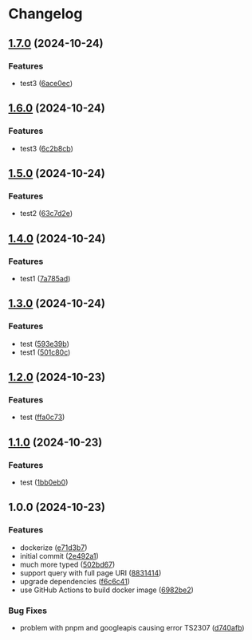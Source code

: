 # Changelog

## [1.7.0](https://github.com/FannWuCircle/google-analytics-hit-counter/compare/v1.6.0...v1.7.0) (2024-10-24)


### Features

* test3 ([6ace0ec](https://github.com/FannWuCircle/google-analytics-hit-counter/commit/6ace0ec4d4d6ddec39c42f16e606340952fc0a77))

## [1.6.0](https://github.com/FannWuCircle/google-analytics-hit-counter/compare/v1.5.0...v1.6.0) (2024-10-24)


### Features

* test3 ([6c2b8cb](https://github.com/FannWuCircle/google-analytics-hit-counter/commit/6c2b8cbeab2c8aeeffe43c5e16519790fcc09ce4))

## [1.5.0](https://github.com/FannWuCircle/google-analytics-hit-counter/compare/v1.4.0...v1.5.0) (2024-10-24)


### Features

* test2 ([63c7d2e](https://github.com/FannWuCircle/google-analytics-hit-counter/commit/63c7d2e857b432556e0246151c7a18bf66cac298))

## [1.4.0](https://github.com/FannWuCircle/google-analytics-hit-counter/compare/v1.3.0...v1.4.0) (2024-10-24)


### Features

* test1 ([7a785ad](https://github.com/FannWuCircle/google-analytics-hit-counter/commit/7a785ad00dbba58af2fad81c7880912b4fad5f20))

## [1.3.0](https://github.com/FannWuCircle/google-analytics-hit-counter/compare/v1.2.0...v1.3.0) (2024-10-24)


### Features

* test ([593e39b](https://github.com/FannWuCircle/google-analytics-hit-counter/commit/593e39bc61a090b8fecedf385bac5c85aa26445e))
* test1 ([501c80c](https://github.com/FannWuCircle/google-analytics-hit-counter/commit/501c80cc77a4f16324c6e73420dd880cea9f9efa))

## [1.2.0](https://github.com/FannWuCircle/google-analytics-hit-counter/compare/v1.1.0...v1.2.0) (2024-10-23)


### Features

* test ([ffa0c73](https://github.com/FannWuCircle/google-analytics-hit-counter/commit/ffa0c737a957a62cfea806e9d3da9e00dc0c00b1))

## [1.1.0](https://github.com/FannWuCircle/google-analytics-hit-counter/compare/v1.0.0...v1.1.0) (2024-10-23)


### Features

* test ([1bb0eb0](https://github.com/FannWuCircle/google-analytics-hit-counter/commit/1bb0eb079080feaf203d2c512afd39dca1e361bd))

## 1.0.0 (2024-10-23)


### Features

* dockerize ([e71d3b7](https://github.com/FannWuCircle/google-analytics-hit-counter/commit/e71d3b7dc7d6bebf09353c0d055366eb0128f2e9))
* initial commit ([2e492a1](https://github.com/FannWuCircle/google-analytics-hit-counter/commit/2e492a1d0e4f5bd5c605c488ed93dda9ea657a2a))
* much more typed ([502bd67](https://github.com/FannWuCircle/google-analytics-hit-counter/commit/502bd6767e44ced39fa92cdd84efc9aa489e4013))
* support query with full page URI ([8831414](https://github.com/FannWuCircle/google-analytics-hit-counter/commit/8831414f57f62948b44a4ef1c0e9b3473130f69f))
* upgrade dependencies ([f6c6c41](https://github.com/FannWuCircle/google-analytics-hit-counter/commit/f6c6c41916ab45bee6db584f96d6a97045ad4e82))
* use GitHub Actions to build docker image ([6982be2](https://github.com/FannWuCircle/google-analytics-hit-counter/commit/6982be22701987205136286e4200c8cbf37597d5))


### Bug Fixes

* problem with pnpm and googleapis causing error TS2307 ([d740afb](https://github.com/FannWuCircle/google-analytics-hit-counter/commit/d740afbac21db057156bafa94b6026e32ca01961))
